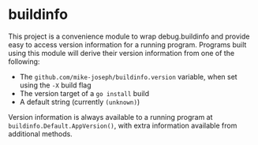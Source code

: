 # buildinfo

This project is a convenience module to wrap debug.buildinfo and provide easy to access version information for a running program.  Programs built using this module will derive their version information from one of the following:

* The `github.com/mike-joseph/buildinfo.version` variable, when set using the `-X` build flag
* The version target of a `go install` build
* A default string (currently `(unknown)`)

Version information is always available to a running program at `buildinfo.Default.AppVersion()`, with extra information available from additional methods.
